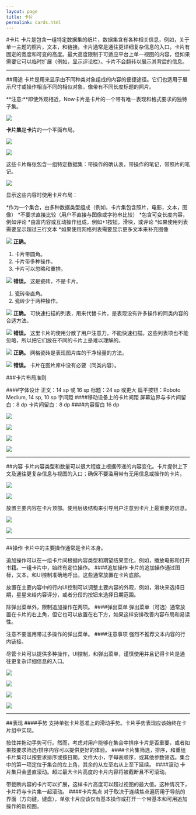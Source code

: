 ```yaml
---
layout: page
title: 卡片
permalink: cards.html
---
```


#卡片
卡片是包含一组特定数据集的纸片，数据集含有各种相关信息，例如，关于单一主题的照片，文本，和链接。卡片通常是通往更详细复杂信息的入口。卡片有固定的宽度和可变的高度。最大高度限制于可适应平台上单一视图的内容，但如果需要它可以临时扩展（例如，显示评论栏）。卡片不会翻转以展示其背后的信息。
***
##用途
卡片是用来显示由不同种类对象组成的内容的便捷途径。它们也适用于展示尺寸或操作相当不同的相似对象，像带有不同长度标题的照片。

**注意:**即使外观相近，Now卡片是卡片的一个带有唯一表现和格式要求的独特子集。

![](images/components-cards-usage-card_single_large_mdpi.png)

**卡片集**是**卡片**的一个平面布局。

![](images/components-cards-usage-card_travel_large_mdpi.png)

![](images/components-cards-content-card_books_large_mdpi.png)

这些卡片每张包含一组特定数据集：带操作的确认表，带操作的笔记，带照片的笔记。

![](images/components-cards-content-card_notes_large_mdpi.png)

显示这些内容时使用卡片布局：

*作为一个集合，由多种数据类型组成（例如，卡片集包含照片，电影，文本，图像）
*不要求直接比较（用户不直接与图像或字符串比较）
*包含可变长度内容，例如评论
*由富内容或互动操作组成，例如+1按钮，滑块，或评论
*如果使用列表需要显示超过三行文本
*如果使用网格列表需要显示更多文本来补充图像

![](images/components-cards-usage-cardvstilea_large_mdpi.png)
**正确。**
1. 卡片带圆角。
2. 卡片带多种操作。
3. 卡片可以忽略和重排。

![](images/components-cards-usage-cardvstileb_large_mdpi.png)
**错误。**
这是瓷砖，不是卡片。
1. 瓷砖带直角。
2. 瓷砖少于两种操作。

![](images/components-cards-usage-card_noa_large_mdpi.png)
**正确。**
可快速扫描的列表，用来代替卡片，是表现没有许多操作的同类内容的合适方法。

![](images/components-cards-usage-card_nob_large_mdpi.png)
**错误。**
这里卡片的使用分散了用户注意力，不能快速扫描。这些列表项也不能忽略，所以把它们放在不同的卡片上是难以理解的。

![](images/components-cards-usage-card_no2a_large_mdpi.png)
**正确。**
网格瓷砖是表现图片库的干净轻量的方法。

![](images/components-cards-usage-card_no2b_large_mdpi.png)
**错误。**
卡片在图片库中没有必要（同类内容）。

###卡片布局准则

####字体设计
正文：14 sp 或 16 sp
标题：24 sp 或更大
扁平按钮：Roboto Medium, 14 sp, 10 sp 字间距
####移动设备上的卡片间距
屏幕边界与卡片间留白：8 dp
卡片间留白：8 dp
####内容留白
16 dp

![](images/components-cards-usage-cards_guidelines_large_mdpi.png)

![](images/components-cards-11_large_mdpi.png)

![](images/components-cards-13_large_mdpi.png)

![](images/components-cards-15_large_mdpi.png)

***
##内容
卡片内容类型和数量可以很大程度上根据传递的内容变化。卡片提供上下文及通往更复杂信息与视图的入口；确保不要滥用带有无用信息或操作的卡片。

![](images/components-cards-content-card_books_large_mdpi.png)

![](images/components-cards-content-card_discover_large_mdpi.png)

放置主要内容在卡片顶部。使用层级结构来引导用户注意到卡片上最重要的信息。

![](images/components-cards-usage-card_travel_large_mdpi.png)

![](images/components-cards-content-card_notes_large_mdpi.png)

***
##操作
卡片中的主要操作通常是卡片本身。

追加操作可以在一组卡片间根据内容类型和期望结果变化，例如，播放电影和打开书籍。一组卡片中，始终有定位操作。
####追加操作
卡片的追加操作通过图标，文本，和UI控制准确地呼出，这些通常放置在卡片底部。

放置在主要内容中的行内UI控制可以调整主要内容的外观，例如，滑块来选择日期，星星来给内容评分，或者分段的按钮来选择日期范围。

除弹出菜单外，限制追加操作在两项。
####弹出菜单
弹出菜单（可选）通常放置在卡片的右上角，但它也可以放置在右下方，如果这样安排改善内容布局和易读性。

注意不要滥用带过多操作的弹出菜单。
####注意事项
强烈不推荐文本内容的行内链接。

尽管卡片可以提供多种操作，UI控制，和弹出菜单，谨慎使用并且记得卡片是通往更复杂详细信息的入口。

![](images\components-cards-actions-card_actionsa_large_mdpi.png)

![](images\components-cards-actions-card_actionsb_large_mdpi.png)

![](images\components-cards-actions-card_actionsc_large_mdpi.png)

![](images\components-cards-actions-card_actionsd_large_mdpi.png)

***
##表现
####手势
支持单张卡片基准上的滑动手势。卡片手势表现应该始终在卡片组中实现。

按住并拖动手势可行。然而，考虑对用户能够在集合中排序卡片是否重要，或者如果按要求筛选/排序内容可以提供更好的体验。
####卡片集筛选，排序，和重组
卡片集可以按要求排序或按日期，文件大小，字母表顺序，或其他参数筛选。集合中的第一项定位于集合的左上角，其余的从左至右从上至下延续。
####滚动
卡片集只会竖直滚动。超过最大卡片高度的卡片内容将被截断且不可滚动。

带截断内容的卡片可以扩展，这样卡片高度可以超过视图的最大值。这种情况下，卡片将与卡片集一起滚动。
####卡片焦点
对于取决于连续焦点遍历用于导航的界面（方向键，键盘），单张卡片应该仅有基本操作或打开一个带基本和可用追加操作的新视图。

